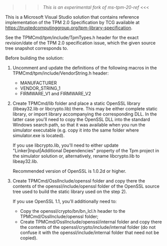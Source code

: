 >>> *This is an experimental fork of ms-tpm-20-ref* <<<

This is a Microsoft Visual Studio solution that contains reference implementation of the TPM 2.0 Specification by TCG available at https://trustedcomputinggroup.org/tpm-library-specification.

See the TPMCmd/tpm/include/TpmTypes.h header for the exact revision/date of the TPM 2.0 specification issue, which the given source tree snapshot corresponds to.

Before building the solution:

1) Uncomment and update the definitions of the following macros in the TPMCmd/tpm/include/VendorString.h header:
   - MANUFACTURER
   - VENDOR_STRING_1
   - FIRMWARE_V1 and FIRMWARE_V2
   
2) Create TPMCmd/lib folder and place a static OpenSSL library (libeay32.lib or libcrypto.lib) there. This may be either complete static library, or import library accompanying the corresponding DLL. In the latter case you'll need to copy the OpenSSL DLL into the standard Windows search path, so that it was available when you run the simulator executable (e.g. copy it into the same folder where simulator.exe is located).
   
   If you use libcrypto.lib, you'll need to either update "Linker|Input|Additional Dependencies" property of the Tpm project in the simulator solution or, alternatively, rename libcrypto.lib to libeay32.lib.
   
   Recommended version of OpenSSL is 1.0.2d or higher.

3) Create TPMCmd/OsslInclude/openssl folder and copy there the contents of the openssl/include/openssl folder of the OpenSSL source tree used to build the static library used on the step 2).

   If you use OpenSSL 1.1, you'll additionally need to:
   - Copy the openssl/crypto/bn/bn_lcl.h header to the TPMCmd/OsslInclude/openssl folder;
   - Create TPMCmd/OsslInclude/openssl/internal folder and copy there the contents of the openssl/crypto/include/internal folder (do not confuse it with the openssl/include/internal folder that need not be copied).

